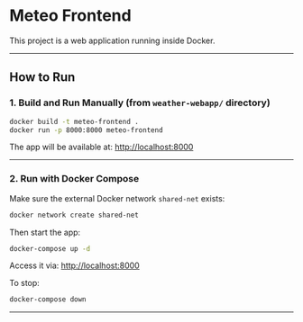 # Meteo Frontend

This project is a web application running inside Docker.

---

## How to Run

### 1. Build and Run Manually (from `weather-webapp/` directory)

```bash
docker build -t meteo-frontend .
docker run -p 8000:8000 meteo-frontend
```

The app will be available at: [http://localhost:8000](http://localhost:8000)

---

### 2. Run with Docker Compose

Make sure the external Docker network `shared-net` exists:

```bash
docker network create shared-net
```

Then start the app:

```bash
docker-compose up -d
```

Access it via: [http://localhost:8000](http://localhost:8000)

To stop:

```bash
docker-compose down
```

---

